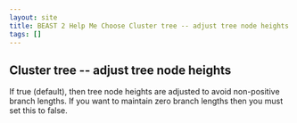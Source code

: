 ```yaml
---
layout: site
title: BEAST 2 Help Me Choose Cluster tree -- adjust tree node heights
tags: []
---
```


## Cluster tree -- adjust tree node heights

If true (default), then tree node heights are adjusted to avoid non-positive branch lengths.
If you want to maintain zero branch lengths then you must set this to false.

